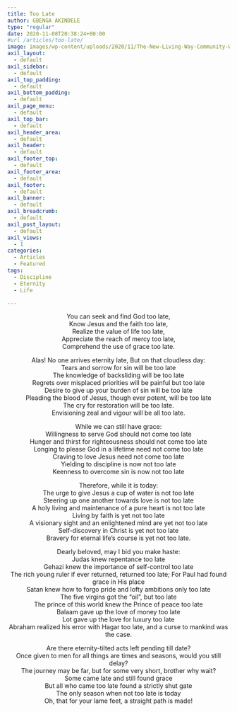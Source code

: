 ```yaml
---
title: Too Late
author: GBENGA AKINDELE
type: "regular"
date: 2020-11-08T20:38:24+00:00
#url /articles/too-late/
image: images/wp-content/uploads/2020/11/The-New-Living-Way-Community-Website-Blog-Image-Template-500-x-500-45.png
axil_layout:
  - default
axil_sidebar:
  - default
axil_top_padding:
  - default
axil_bottom_padding:
  - default
axil_page_menu:
  - default
axil_top_bar:
  - default
axil_header_area:
  - default
axil_header:
  - default
axil_footer_top:
  - default
axil_footer_area:
  - default
axil_footer:
  - default
axil_banner:
  - default
axil_breadcrumb:
  - default
axil_post_layout:
  - default
axil_views:
  - 1
categories:
  - Articles
  - Featured
tags:
  - Discipline
  - Eternity
  - Life

---
```

<div style="text-align: center;">
  <p>
    You can seek and find God too late,<br /> Know Jesus and the faith too late,<br /> Realize the value of life too late,<br /> Appreciate the reach of mercy too late,<br /> Comprehend the use of grace too late.
  </p>
  
  <p>
    Alas! No one arrives eternity late, But on that cloudless day:<br /> Tears and sorrow for sin will be too late<br /> The knowledge of backsliding will be too late<br /> Regrets over misplaced priorities will be painful but too late<br /> Desire to give up your burden of sin will be too late<br /> Pleading the blood of Jesus, though ever potent, will be too late<br /> The cry for restoration will be too late.<br /> Envisioning zeal and vigour will be all too late.
  </p>
  
  <p>
    While we can still have grace:<br /> Willingness to serve God should not come too late<br /> Hunger and thirst for righteousness should not come too late<br /> Longing to please God in a lifetime need not come too late<br /> Craving to love Jesus need not come too late<br /> Yielding to discipline is now not too late<br /> Keenness to overcome sin is now not too late
  </p>
  
  <p>
    Therefore, while it is today:<br /> The urge to give Jesus a cup of water is not too late<br /> Steering up one another towards love is not too late<br /> A holy living and maintenance of a pure heart is not too late<br /> Living by faith is yet not too late<br /> A visionary sight and an enlightened mind are yet not too late<br /> Self-discovery in Christ is yet not too late<br /> Bravery for eternal life&#8217;s course is yet not too late.
  </p>
  
  <p>
    Dearly beloved, may I bid you make haste:<br /> Judas knew repentance too late<br /> Gehazi knew the importance of self-control too late<br /> The rich young ruler if ever returned, returned too late; For Paul had found grace in His place<br /> Satan knew how to forgo pride and lofty ambitions only too late<br /> The five virgins got the “oil”, but too late<br /> The prince of this world knew the Prince of peace too late<br /> Balaam gave up the love of money too late<br /> Lot gave up the love for luxury too late<br /> Abraham realized his error with Hagar too late, and a curse to mankind was the case.
  </p>
  
  <p>
    Are there eternity-tilted acts left pending till date?<br /> Once given to men for all things are times and seasons, would you still delay?<br /> The journey may be far, but for some very short, brother why wait?<br /> Some came late and still found grace<br /> But all who came too late found a strictly shut gate<br /> The only season when not too late is today<br /> Oh, that for your lame feet, a straight path is made!
  </p>
</div>